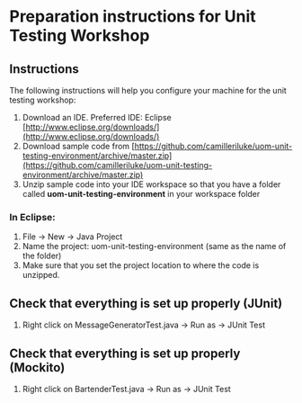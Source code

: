 # Preparation instructions for Unit Testing Workshop 

## Instructions 

The following instructions will help you configure your machine for the unit testing workshop: 

1. Download an IDE. Preferred IDE: Eclipse [http://www.eclipse.org/downloads/](http://www.eclipse.org/downloads/)
2. Download sample code from [https://github.com/camilleriluke/uom-unit-testing-environment/archive/master.zip](https://github.com/camilleriluke/uom-unit-testing-environment/archive/master.zip)
3. Unzip sample code into your IDE workspace so that you have a folder called **uom-unit-testing-environment** in your workspace folder

### In Eclipse:

1. File -> New -> Java Project
2. Name the project: uom-unit-testing-environment (same as the name of the folder)
3. Make sure that you set the project location to where the code is unzipped.

## Check that everything is set up properly (JUnit)

1. Right click on MessageGeneratorTest.java -> Run as -> JUnit Test

## Check that everything is set up properly (Mockito)

1. Right click on BartenderTest.java -> Run as -> JUnit Test